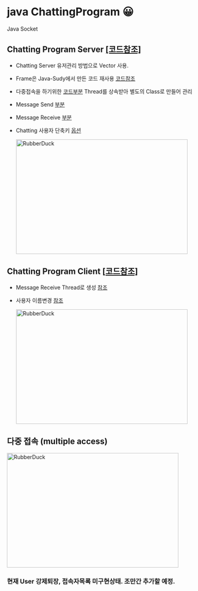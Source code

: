 # java ChattingProgram 😀

Java Socket

## Chatting Program Server [[코드참조]](https://github.com/malvr00/java-ChattingProgram/blob/main/ChttingServerSocket/src/chttingServerSocket/ChttingServerSocket.java)
* Chatting Server 유저관리 방법으로 Vector 사용.
* Frame은 Java-Sudy에서 만든 코드 재사용 [코드참조](https://github.com/malvr00/Java-Study/blob/main/ChattingFrame/src/chattingFrame/ChattingFrame.java)
* 다중접속을 하기위한 [코드부분](https://github.com/malvr00/java-ChattingProgram/blob/main/ChttingServerSocket/src/chttingServerSocket/ChttingServerSocket.java#L172) Thread를 상속받아 별도의 Class로 만들어 관리
* Message Send [부분](https://github.com/malvr00/java-ChattingProgram/blob/main/ChttingServerSocket/src/chttingServerSocket/ChttingServerSocket.java#L121)
* Message Receive [부분](https://github.com/malvr00/java-ChattingProgram/blob/main/ChttingServerSocket/src/chttingServerSocket/ChttingServerSocket.java#L238)
* Chatting 사용자 단축키 [옵션](https://github.com/malvr00/java-ChattingProgram/blob/main/ChttingServerSocket/src/chttingServerSocket/ChttingServerSocket.java#L248)

  <img src="https://user-images.githubusercontent.com/77275513/121181769-536cec00-c89d-11eb-9b89-230fc1aace0b.png" width="450px" height="300px" title="100px" alt="RubberDuck"></img><br/>


## Chatting Program Client [[코드참조]](https://github.com/malvr00/java-ChattingProgram/blob/main/ChttingClientSocket/src/chttingClientSocket/ChttingClientSocket.java)
* Message Receive Thread로 생성 [참조](https://github.com/malvr00/java-ChattingProgram/blob/main/ChttingClientSocket/src/chttingClientSocket/ChttingClientSocket.java#L176)
* 사용자 이름변경 [참조](https://github.com/malvr00/java-ChattingProgram/blob/main/ChttingClientSocket/src/chttingClientSocket/ChttingClientSocket.java#L161)

  <img src="https://user-images.githubusercontent.com/77275513/121182448-0e958500-c89e-11eb-9717-6a051236fcf1.png" width="450px" height="300px" title="100px" alt="RubberDuck"></img><br/>


## 다중 접속 (multiple access)

   <img src="https://user-images.githubusercontent.com/77275513/121182598-397fd900-c89e-11eb-82de-cbf9f2e78c27.PNG" width="450px" height="300px" title="100px" alt="RubberDuck"></img><br/>


### 현재 User 강제퇴장, 접속자목록 미구현상태. 조만간 추가할 예정.
